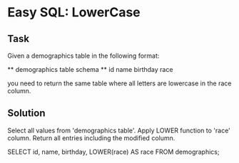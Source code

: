 # Easy SQL: LowerCase

## Task
Given a demographics table in the following format:

** demographics table schema **
id
name
birthday
race

you need to return the same table where all letters are lowercase in the race column.


## Solution
Select all values from 'demographics table'.
Apply LOWER function to 'race' column.
Return all entries including the modified column.


SELECT
  id,
  name,
  birthday,
  LOWER(race) AS race
FROM demographics;
